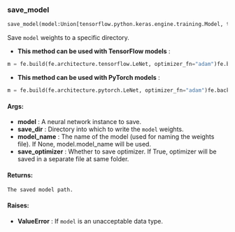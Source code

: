 

### save_model
```python
save_model(model:Union[tensorflow.python.keras.engine.training.Model, torch.nn.modules.module.Module], save_dir:str, model_name:Union[str, NoneType]=None, save_optimizer:bool=False)
```
Save `model` weights to a specific directory.
* **This method can be used with TensorFlow models** : 
```python
m = fe.build(fe.architecture.tensorflow.LeNet, optimizer_fn="adam")fe.backend.save_model(m, save_dir="/tmp", model_name="test")  # Generates 'test.h5' file inside /tmp directory
```
* **This method can be used with PyTorch models** : 
```python
m = fe.build(fe.architecture.pytorch.LeNet, optimizer_fn="adam")fe.backend.save_model(m, save_dir="/tmp", model_name="test")  # Generates 'test.pt' file inside /tmp directory
```

#### Args:

* **model** :  A neural network instance to save.
* **save_dir** :  Directory into which to write the `model` weights.
* **model_name** :  The name of the model (used for naming the weights file). If None, model.model_name will be used.
* **save_optimizer** :  Whether to save optimizer. If True, optimizer will be saved in a separate file at same folder.

#### Returns:
    The saved model path.

#### Raises:

* **ValueError** :  If `model` is an unacceptable data type.